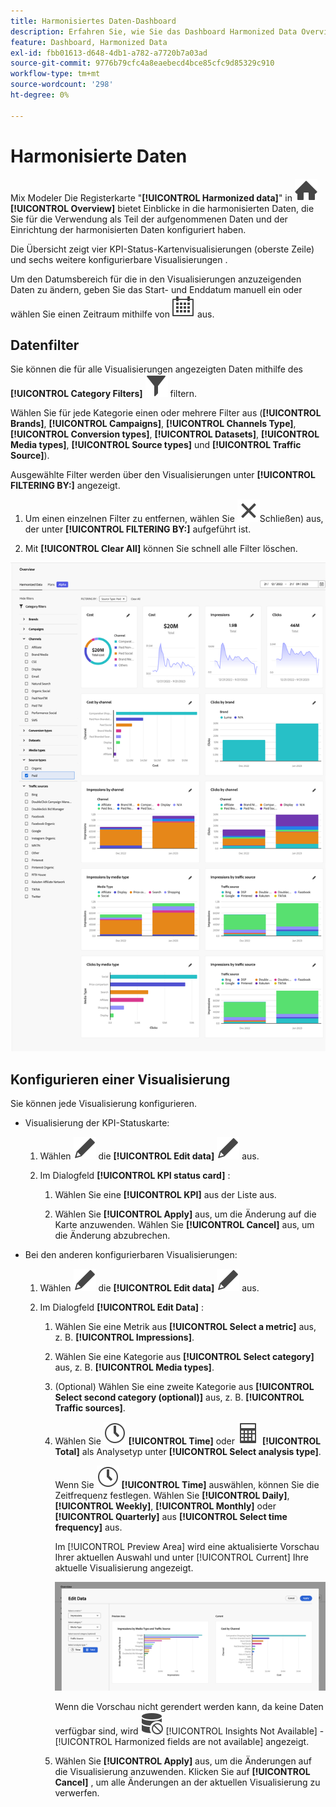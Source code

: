 ```yaml
---
title: Harmonisiertes Daten-Dashboard
description: Erfahren Sie, wie Sie das Dashboard Harmonized Data Overview in Mix Modeler verwenden.
feature: Dashboard, Harmonized Data
exl-id: fbb01613-d648-4db1-a782-a7720b7a03ad
source-git-commit: 9776b79cfc4a8eaebecd4bce85cfc9d85329c910
workflow-type: tm+mt
source-wordcount: '298'
ht-degree: 0%

---
```


# Harmonisierte Daten

Mix Modeler Die Registerkarte &quot;**[!UICONTROL Harmonized data]**&quot; in ![Startseite](/help/assets/icons/Home.svg) **[!UICONTROL Overview]** bietet Einblicke in die harmonisierten Daten, die Sie für die Verwendung als Teil der aufgenommenen Daten und der Einrichtung der harmonisierten Daten konfiguriert haben.

Die Übersicht zeigt vier KPI-Status-Kartenvisualisierungen (oberste Zeile) und sechs weitere konfigurierbare Visualisierungen .

Um den Datumsbereich für die in den Visualisierungen anzuzeigenden Daten zu ändern, geben Sie das Start- und Enddatum manuell ein oder wählen Sie einen Zeitraum mithilfe von ![Kalender](/help/assets/icons/Calendar.svg) aus.

## Datenfilter

Sie können die für alle Visualisierungen angezeigten Daten mithilfe des **[!UICONTROL Category Filters]** ![Filtern](/help/assets/icons/Filter.svg) filtern.

Wählen Sie für jede Kategorie einen oder mehrere Filter aus (**[!UICONTROL Brands]**, **[!UICONTROL Campaigns]**, **[!UICONTROL Channels Type]**, **[!UICONTROL Conversion types]**, **[!UICONTROL Datasets]**, **[!UICONTROL Media types]**, **[!UICONTROL Source types]** und **[!UICONTROL Traffic Source]**).

Ausgewählte Filter werden über den Visualisierungen unter **[!UICONTROL FILTERING BY:]** angezeigt.

1. Um einen einzelnen Filter zu entfernen, wählen Sie ![&#x200B; Filter &#x200B;](/help/assets/icons/Close.svg)Schließen) aus, der unter **[!UICONTROL FILTERING BY:]** aufgeführt ist.

1. Mit **[!UICONTROL Clear All]** können Sie schnell alle Filter löschen.

![Harmonisierte Daten - Übersicht](/help/assets/harmonized-data-overview.png)


## Konfigurieren einer Visualisierung

Sie können jede Visualisierung konfigurieren.

* Visualisierung der KPI-Statuskarte:

   1. Wählen ![&#x200B; im &#x200B;](/help/assets/icons/Edit.svg) die **[!UICONTROL Edit data]** ![Bearbeiten](/help/assets/icons/Edit.svg) aus.

   1. Im Dialogfeld **[!UICONTROL KPI status card]** :

      1. Wählen Sie eine **[!UICONTROL KPI]** aus der Liste aus.

      1. Wählen Sie **[!UICONTROL Apply]** aus, um die Änderung auf die Karte anzuwenden. Wählen Sie **[!UICONTROL Cancel]** aus, um die Änderung abzubrechen.

* Bei den anderen konfigurierbaren Visualisierungen:

   1. Wählen ![&#x200B; im &#x200B;](/help/assets/icons/Edit.svg) die **[!UICONTROL Edit data]** ![Bearbeiten](/help/assets/icons/Edit.svg) aus.

   1. Im Dialogfeld **[!UICONTROL Edit Data]** :

      1. Wählen Sie eine Metrik aus **[!UICONTROL Select a metric]** aus, z. B. **[!UICONTROL Impressions]**.
      1. Wählen Sie eine Kategorie aus **[!UICONTROL Select category]** aus, z. B. **[!UICONTROL Media types]**.
      1. (Optional) Wählen Sie eine zweite Kategorie aus **[!UICONTROL Select second category (optional)]** aus, z. B. **[!UICONTROL Traffic sources]**.
      1. Wählen Sie ![Uhr](/help/assets/icons/Clock.svg) **[!UICONTROL Time]** oder ![Rechner](/help/assets/icons/Calculator.svg) **[!UICONTROL Total]** als Analysetyp unter **[!UICONTROL Select analysis type]**.

         Wenn Sie ![Uhr](/help/assets/icons/Clock.svg) **[!UICONTROL Time]** auswählen, können Sie die Zeitfrequenz festlegen. Wählen Sie **[!UICONTROL Daily]**, **[!UICONTROL Weekly]**, **[!UICONTROL Monthly]** oder **[!UICONTROL Quarterly]** aus **[!UICONTROL Select time frequency]** aus.

         Im [!UICONTROL Preview Area] wird eine aktualisierte Vorschau Ihrer aktuellen Auswahl und unter [!UICONTROL Current] Ihre aktuelle Visualisierung angezeigt.

         ![Widget „Harmonisierte Daten bearbeiten“](/help/assets/edit-harmonized-data-widget.png)

         Wenn die Vorschau nicht gerendert werden kann, da keine Daten verfügbar sind, wird ![Datenfehler](/help/assets/icons/DataUnavailable.svg) [!UICONTROL Insights Not Available] - [!UICONTROL Harmonized fields are not available] angezeigt.

      1. Wählen Sie **[!UICONTROL Apply]** aus, um die Änderungen auf die Visualisierung anzuwenden. Klicken Sie auf **[!UICONTROL Cancel]** , um alle Änderungen an der aktuellen Visualisierung zu verwerfen.

